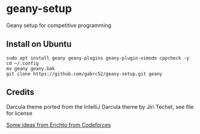 # geany-setup
Geany setup for competitive programming

## Install on Ubuntu

    sudo apt install geany geany-plugins geany-plugin-vimode cppcheck -y
    cd ~/.config
    mv geany geany.bak
    git clone https://github.com/gabrc52/geany-setup.git geany

## Credits

Darcula theme ported from the IntelliJ Darcula theme by Jiri Techet, see file for license

[Some ideas from Erichto from Codeforces](https://codeforces.com/blog/entry/72240)
